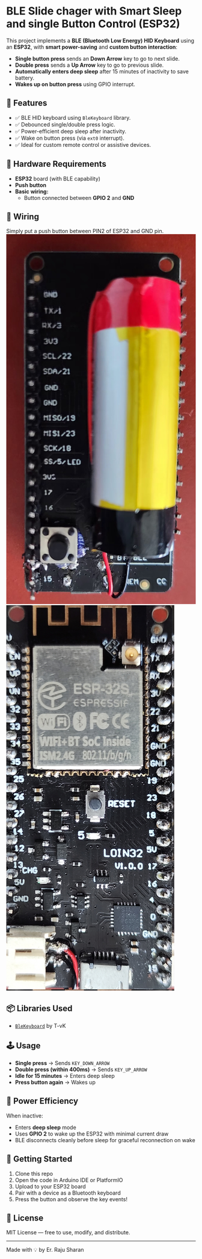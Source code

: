 # BLE Slide chager with Smart Sleep and single Button Control (ESP32)

This project implements a **BLE (Bluetooth Low Energy) HID Keyboard** using an **ESP32**, with **smart power-saving** and **custom button interaction**:

- **Single button press** sends an **Down Arrow** key to go to next slide.
- **Double press** sends a **Up Arrow** key to go to previous slide.
- **Automatically enters deep sleep** after 15 minutes of inactivity to save battery.
- **Wakes up on button press** using GPIO interrupt.

## 🧠 Features

- ✅ BLE HID keyboard using `BleKeyboard` library.
- ✅ Debounced single/double press logic.
- ✅ Power-efficient deep sleep after inactivity.
- ✅ Wake on button press (via `ext0` interrupt).
- ✅ Ideal for custom remote control or assistive devices.

## 🔧 Hardware Requirements

- **ESP32** board (with BLE capability)
- **Push button**
- **Basic wiring:**
  - Button connected between **GPIO 2** and **GND**

## 🔌 Wiring
Simply put a push button between PIN2 of ESP32 and GND pin.
![Prototype image](image.jpg)
![Prototype image](image01.jpg)


## 📦 Libraries Used

- [`BleKeyboard`](https://github.com/T-vK/ESP32-BLE-Keyboard) by T-vK

## 🕹 Usage

- **Single press** → Sends `KEY_DOWN_ARROW`
- **Double press (within 400ms)** → Sends `KEY_UP_ARROW`
- **Idle for 15 minutes** → Enters deep sleep
- **Press button again** → Wakes up

## 🌙 Power Efficiency

When inactive:
- Enters **deep sleep** mode
- Uses **GPIO 2** to wake up the ESP32 with minimal current draw
- BLE disconnects cleanly before sleep for graceful reconnection on wake

## 🚀 Getting Started

1. Clone this repo
2. Open the code in Arduino IDE or PlatformIO
3. Upload to your ESP32 board
4. Pair with a device as a Bluetooth keyboard
5. Press the button and observe the key events!

## 📜 License

MIT License — free to use, modify, and distribute.

---

Made with 💡 by Er. Raju Sharan
